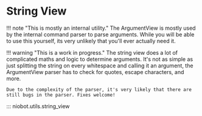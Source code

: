 # String View

!!! note "This is mostly an internal utility."
    The ArgumentView is mostly used by the internal command parser to parse arguments.
    While you will be able to use this yourself, its very unlikely that you'll ever actually need it.

!!! warning "This is a work in progress."
    The string view does a lot of complicated maths and logic to determine arguments. It's not as simple as just
    splitting the string on every whitespace and calling it an argument, the ArgumentView parser has to check for
    quotes, escape characters, and more.

    Due to the complexity of the parser, it's very likely that there are still bugs in the parser. Fixes welcome!

::: niobot.utils.string_view
